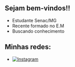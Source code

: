 ## Sejam bem-vindos!!
- Estudante Senac/MG
- Recente formado no E.M
- Buscando conhecimento
## Minhas redes:
- [![Instagram](https://img.shields.io/badge/Instagram-%23E4405F.svg?logo=Instagram&logoColor=white)](https://instagram.com/luiz.andreh)

<!--
**decoluiz/decoluiz** is a ✨ _special_ ✨ repository because its `README.md` (this file) appears on your GitHub profile.

Here are some ideas to get you started:

- 🔭 I’m currently working on ...
- 🌱 I’m currently learning ...
- 👯 I’m looking to collaborate on ...
- 🤔 I’m looking for help with ...
- 💬 Ask me about ...
- 📫 How to reach me: ...
- 😄 Pronouns: ...
- ⚡ Fun fact: ...
-->
